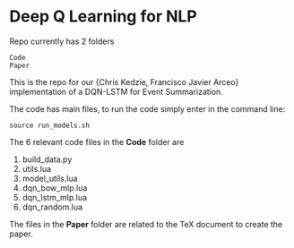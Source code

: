 # Deep Q Learning for NLP

Repo currently has 2 folders

    Code
    Paper

This is the repo for our {Chris Kedzie, Francisco Javier Arceo} implementation 
of a DQN-LSTM for Event Summarization. 

The code has  main files, to run the code simply enter in the command line:

    source run_models.sh

The 6 relevant code files in the **Code** folder are

1. build_data.py
2. utils.lua
3. model_utils.lua
4. dqn_bow_mlp.lua
5. dqn_lstm_mlp.lua
6. dqn_random.lua

The files in the **Paper** folder are related to the TeX document to create the paper.


